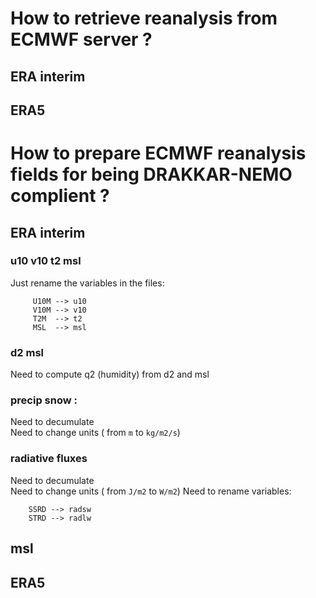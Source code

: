 # How to retrieve reanalysis from ECMWF server ?
## ERA interim
## ERA5

# How to prepare ECMWF reanalysis fields for being DRAKKAR-NEMO complient ?
## ERA interim
###  u10 v10 t2 msl
 Just rename the variables in the files:
 
 ```
      U10M --> u10
      V10M --> v10
      T2M  --> t2
      MSL  --> msl
 ```
 
### d2 msl
  Need to compute q2 (humidity) from d2 and msl
### precip snow :
  Need to decumulate   
  Need to change units ( from `m` to `kg/m2/s`)
### radiative fluxes
  Need to decumulate   
  Need to change units ( from `J/m2` to `W/m2`)
  Need to rename variables:  
  
  ```
      SSRD --> radsw
      STRD --> radlw
  ```
  
## msl
## ERA5
